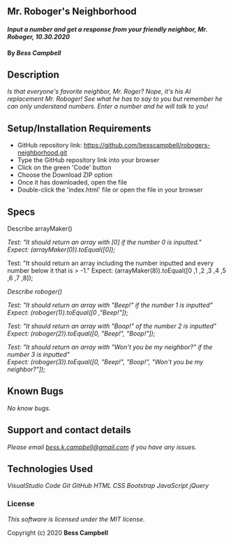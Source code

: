  ## Mr. Roboger's Neighborhood

#### _Input a number and get a response from your friendly neighbor, Mr. Roboger, 10.30.2020_

#### By _**Bess Campbell**_

## Description

_Is that everyone's favorite neighbor, Mr. Roger? Nope, it's his AI replacement Mr. Roboger! See what he has to say to you but remember he can only understand numbers. Enter a number and he will talk to you!_

## Setup/Installation Requirements

* GitHub repository link: https://github.com/besscampbell/robogers-neighborhood.git
* Type the GitHub repository link into your browser
* Click on the green 'Code' button 
* Choose the Download ZIP option
* Once it has downloaded, open the file
* Double-click the 'index.html' file or open the file in your browser

## Specs  

  Describe arrayMaker()

_Test: "It should return an array with [0] if the number 0 is inputted."_  
_Expect: (arrayMaker(0)).toEqual([0]);_  

  Test: "It should return an array including the number inputted and every number below it that is > -1."
  Expect: (arrayMaker(8)).toEqual([0 ,1 ,2 ,3 ,4 ,5 ,6 ,7 ,8]); 

 _Describe roboger()_

 _Test: "It should return an array with "Beep!" if the number 1 is inputted"_  
 _Expect: (roboger(1)).toEqual([0 ,"Beep!"]);_  

 _Test: "It should return an array with "Boop!" of the number 2 is inputted"_  
 _Expect: (roboger(2)).toEqual([0, "Beep!", "Boop!"]);_  

 _Test: "It should return an array with "Won't you be my neighbor?" if the number 3 is inputted"_  
 _Expect: (roboger(3)).toEqual([0, "Beep!", "Boop!", "Won't you be my neighbor?"]);_  

## Known Bugs

_No know bugs._

## Support and contact details

 _Please email <bess.k.campbell@gmail.com> if you have any issues._

## Technologies Used
 
 _VisualStudio Code
Git
GitHub
HTML 
CSS 
Bootstrap
JavaScript
jQuery_

### License

*This software is licensed under the MIT license.*

Copyright (c) 2020 **Bess Campbell**